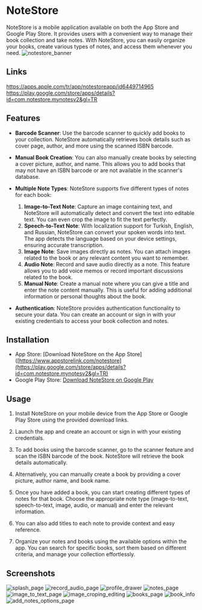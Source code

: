 # NoteStore

NoteStore is a mobile application available on both the App Store and Google Play Store. It provides users with a convenient way to manage their book collection and take notes. With NoteStore, you can easily organize your books, create various types of notes, and access them whenever you need.
![notestore_banner](https://github.com/boraaltinok/NoteStore/assets/63509903/8eadf5fb-ec02-4c13-924b-3fc81b379eca)

## Links
https://apps.apple.com/tr/app/notestoreapp/id6449714965
https://play.google.com/store/apps/details?id=com.notestore.mynotesv2&gl=TR

## Features

- **Barcode Scanner**: Use the barcode scanner to quickly add books to your collection. NoteStore automatically retrieves book details such as cover page, author, and more using the scanned ISBN barcode.

- **Manual Book Creation**: You can also manually create books by selecting a cover picture, author, and name. This allows you to add books that may not have an ISBN barcode or are not available in the scanner's database.

- **Multiple Note Types**: NoteStore supports five different types of notes for each book:
  1. **Image-to-Text Note**: Capture an image containing text, and NoteStore will automatically detect and convert the text into editable text. You can even crop the image to fit the text perfectly.
  2. **Speech-to-Text Note**: With localization support for Turkish, English, and Russian, NoteStore can convert your spoken words into text. The app detects the language based on your device settings, ensuring accurate transcription.
  3. **Image Note**: Save images directly as notes. You can attach images related to the book or any relevant content you want to remember.
  4. **Audio Note**: Record and save audio directly as a note. This feature allows you to add voice memos or record important discussions related to the book.
  5. **Manual Note**: Create a manual note where you can give a title and enter the note content manually. This is useful for adding additional information or personal thoughts about the book.

- **Authentication**: NoteStore provides authentication functionality to secure your data. You can create an account or sign in with your existing credentials to access your book collection and notes.

## Installation

- App Store: [Download NoteStore on the App Store]([https://www.appstorelink.com/notestore](https://play.google.com/store/apps/details?id=com.notestore.mynotesv2&gl=TR)
- Google Play Store: [Download NoteStore on Google Play]([https://play.google.com/store/apps/details?id=com.yourapp.package](https://play.google.com/store/apps/details?id=com.notestore.mynotesv2&gl=TR))

## Usage

1. Install NoteStore on your mobile device from the App Store or Google Play Store using the provided download links.

2. Launch the app and create an account or sign in with your existing credentials.

3. To add books using the barcode scanner, go to the scanner feature and scan the ISBN barcode of the book. NoteStore will retrieve the book details automatically.

4. Alternatively, you can manually create a book by providing a cover picture, author name, and book name.

5. Once you have added a book, you can start creating different types of notes for that book. Choose the appropriate note type (image-to-text, speech-to-text, image, audio, or manual) and enter the relevant information.

6. You can also add titles to each note to provide context and easy reference.

7. Organize your notes and books using the available options within the app. You can search for specific books, sort them based on different criteria, and manage your collection effortlessly.

## Screenshots

![splash_page](https://github.com/boraaltinok/NoteStore/assets/63509903/3250664b-2ef7-4a7e-b3dd-9377ebfae69d)
![record_audio_page](https://github.com/boraaltinok/NoteStore/assets/63509903/da244762-f2a2-478f-ba1e-c5778ddef0c1)
![profile_drawer](https://github.com/boraaltinok/NoteStore/assets/63509903/b76f8b0b-0626-430f-8a6c-723514c8cf60)
![notes_page](https://github.com/boraaltinok/NoteStore/assets/63509903/25099f7d-1c97-41d4-a067-fa20271e3808)
![image_to_text_page](https://github.com/boraaltinok/NoteStore/assets/63509903/897918e5-dee8-4a22-ae60-98d9c0b78604)
![image_croping_editing](https://github.com/boraaltinok/NoteStore/assets/63509903/647dddc1-8610-4989-b602-838b844921a9)
![books_page](https://github.com/boraaltinok/NoteStore/assets/63509903/2ecb6270-7742-4d35-9fee-e9d8ab29011d)
![book_info](https://github.com/boraaltinok/NoteStore/assets/63509903/f328c565-2dce-444f-a189-9094e46f7fb0)
![add_notes_options_page](https://github.com/boraaltinok/NoteStore/assets/63509903/b9c4a2bb-2268-427d-82f5-16634c97d9d4)


